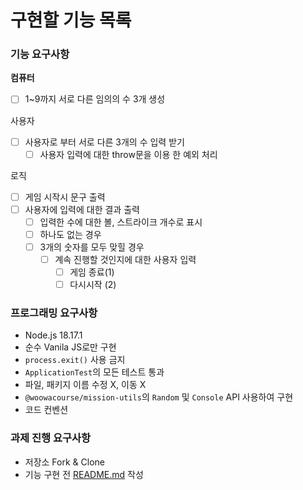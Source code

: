 # 구현할 기능 목록

### 기능 요구사항

**컴퓨터**

- [ ] 1~9까지 서로 다른 임의의 수 3개 생성

사용자

- [ ] 사용자로 부터 서로 다른 3개의 수 입력 받기
  - [ ] 사용자 입력에 대한 throw문을 이용 한 예외 처리

로직

- [ ] 게임 시작시 문구 출력
- [ ] 사용자에 입력에 대한 결과 출력
  - [ ] 입력한 수에 대한 볼, 스트라이크 개수로 표시
  - [ ] 하나도 없는 경우
  - [ ] 3개의 숫자를 모두 맞힐 경우
    - [ ] 계속 진행할 것인지에 대한 사용자 입력
      - [ ] 게임 종료(1)
      - [ ] 다시시작 (2)

### 프로그래밍 요구사항

- Node.js 18.17.1
- 순수 Vanila JS로만 구현
- `process.exit()` 사용 금지
- `ApplicationTest`의 모든 테스트 통과
- 파일, 패키지 이름 수정 X, 이동 X
- `@woowacourse/mission-utils`의 `Random` 및 `Console` API 사용하여 구현
- 코드 컨벤션

### 과제 진행 요구사항

- 저장소 Fork & Clone
- 기능 구현 전 [README.md](http://readme.md/) 작성
